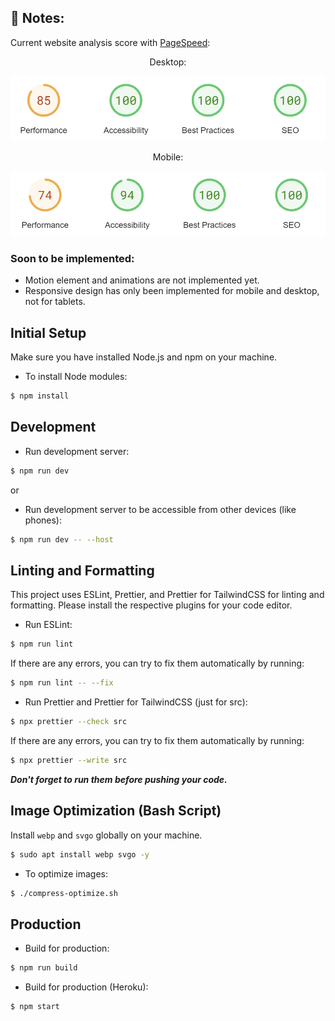 ## 📌 Notes:

Current website analysis score with [PageSpeed](https://pagespeed.web.dev/analysis/https-abhipraya-dev/j7zj1ndu5g?form_factor=desktop):

<div align='center'>

Desktop:

![PageSpeed Desktop](/src/assets/readme/pagespeed_desktop.png)

Mobile:

![PageSpeed Mobile](/src/assets/readme/pagespeed_mobile.png)

</div>

### Soon to be implemented:

- Motion element and animations are not implemented yet.
- Responsive design has only been implemented for mobile and desktop, not for tablets.

## Initial Setup

Make sure you have installed Node.js and npm on your machine.

- To install Node modules:

```bash
$ npm install
```

## Development

- Run development server:

```bash
$ npm run dev
```

or

- Run development server to be accessible from other devices (like phones):

```bash
$ npm run dev -- --host
```

## Linting and Formatting

This project uses ESLint, Prettier, and Prettier for TailwindCSS for linting and formatting. Please install the respective plugins for your code editor.

- Run ESLint:

```bash
$ npm run lint
```

If there are any errors, you can try to fix them automatically by running:

```bash
$ npm run lint -- --fix
```

- Run Prettier and Prettier for TailwindCSS (just for src):

```bash
$ npx prettier --check src
```

If there are any errors, you can try to fix them automatically by running:

```bash
$ npx prettier --write src
```

**_Don't forget to run them before pushing your code._**

## Image Optimization (Bash Script)

Install `webp` and `svgo` globally on your machine.

```bash
$ sudo apt install webp svgo -y
```

- To optimize images:

```bash
$ ./compress-optimize.sh
```

## Production

- Build for production:

```bash
$ npm run build
```

- Build for production (Heroku):

```bash
$ npm start
```

